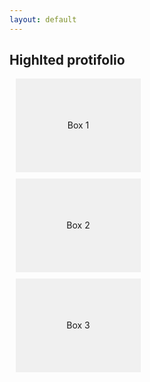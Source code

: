 ```yaml
---
layout: default
---
```




## Highlted protifolio

<div class="box">Box 1</div>
<div class="box">Box 2</div>
<div class="box">Box 3</div>













<style>
.box {
    width: 200px; /* Changed width */
    height: 150px; /* Changed height */
    margin: 10px;
    background-color: #f0f0f0;
    text-align: center;
    line-height: 150px; /* Changed line-height */
    transition: background-color 0.5s;
}

.box:hover {
    background-color: #ddd;
}
</style>